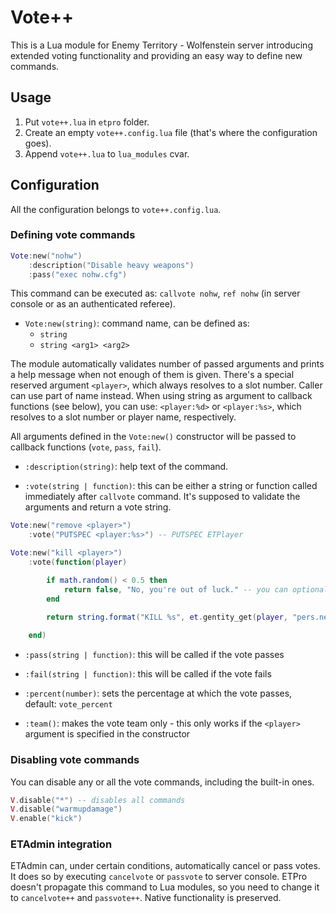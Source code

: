# Vote++

This is a Lua module for Enemy Territory - Wolfenstein server introducing extended voting functionality and providing an easy way to define new commands.

## Usage

1. Put `vote++.lua` in `etpro` folder.
2. Create an empty `vote++.config.lua` file (that's where the configuration goes).
3. Append `vote++.lua` to `lua_modules` cvar.

## Configuration

All the configuration belongs to `vote++.config.lua`.

### Defining vote commands

~~~lua
Vote:new("nohw")
    :description("Disable heavy weapons")
    :pass("exec nohw.cfg")
~~~

This command can be executed as: `callvote nohw`, `ref nohw` (in server console or as an authenticated referee).

- `Vote:new(string)`: command name, can be defined as:
    - `string`
    - `string <arg1> <arg2>`

The module automatically validates number of passed arguments and prints a help message when not enough of them is given.  There's a special reserved argument `<player>`, which always resolves to a slot number. Caller can use part of name instead. When using string as argument to callback functions (see below), you can use: `<player:%d>` or `<player:%s>`, which resolves to a slot number or player name, respectively.

All arguments defined in the `Vote:new()` constructor will be passed to callback functions (`vote`, `pass`, `fail`).

- `:description(string)`: help text of the command.

- `:vote(string | function)`: this can be either a string or function called immediately after `callvote` command. It's supposed to validate the arguments and return a vote string.

~~~lua
Vote:new("remove <player>")
    :vote("PUTSPEC <player:%s>") -- PUTSPEC ETPlayer
~~~

~~~lua
Vote:new("kill <player>")
    :vote(function(player)

        if math.random() < 0.5 then
            return false, "No, you're out of luck." -- you can optionally return error message
        end

        return string.format("KILL %s", et.gentity_get(player, "pers.netname"))
    
    end)
~~~

- `:pass(string | function)`: this will be called if the vote passes
  
- `:fail(string | function)`: this will be called if the vote fails

- `:percent(number)`: sets the percentage at which the vote passes, default: `vote_percent`

- `:team()`: makes the vote team only - this only works if the `<player>` argument is specified in the constructor

### Disabling vote commands

You can disable any or all the vote commands, including the built-in ones.

~~~lua
V.disable("*") -- disables all commands
V.disable("warmupdamage")
V.enable("kick")
~~~

### ETAdmin integration

ETAdmin can, under certain conditions, automatically cancel or pass votes. It does so by executing `cancelvote` or `passvote` to server console. ETPro doesn't propagate this command to Lua modules, so you need to change it to `cancelvote++` and `passvote++`. Native functionality is preserved.
